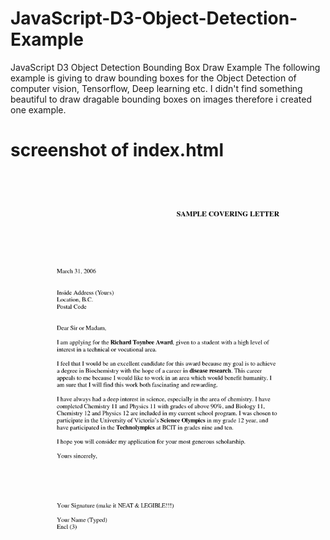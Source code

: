 # JavaScript-D3-Object-Detection-Example
JavaScript D3 Object Detection Bounding Box Draw Example
The following example is giving to draw bounding boxes for the Object Detection of computer vision, Tensorflow, Deep learning etc. I didn't find something beautiful to draw dragable bounding boxes on images therefore i created one example.

# screenshot of index.html
![alt text](./example.jpg)
